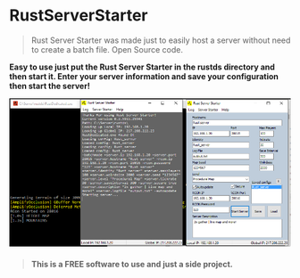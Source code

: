 # RustServerStarter

>Rust Server Starter was made just to easily host a server without need to create a batch file.
>Open Source code.

**Easy to use just put the Rust Server Starter in the rustds directory and then start it.
Enter your server information and save your configuration then start the server!**

![ScreenShot](https://github.com/Limmek/RustServerStarter/blob/master/RustStartServer.png?raw=true)

>#### This is a FREE software to use and just a side project.

